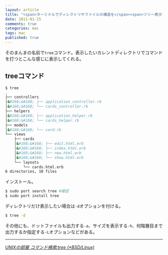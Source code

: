 ```yaml
---
layout: article
title: "<span>ターミナルでディレクトリやファイルの構造を</span><span>ツリー表示する</span>"
date: 2011-01-15
comments: true
categories: mac
tags: mac
published: true
---
```


そのまんまの名前で`tree`コマンド。表示したいカレントディレクトリでコマンドを打つとこんな感じに表示してくれる。

<!-- READMORE -->


## treeコマンド

~~~ sh
$ tree
.
├── controllers
│&#160;&#160; ├── application_controller.rb
│&#160;&#160; └── cards_controller.rb
├── helpers
│&#160;&#160; ├── application_helper.rb
│&#160;&#160; └── cards_helper.rb
├── models
│&#160;&#160; └── card.rb
└── views
    ├── cards
    │&#160;&#160; ├── edit.html.erb
    │&#160;&#160; ├── index.html.erb
    │&#160;&#160; ├── new.html.erb
    │&#160;&#160; └── show.html.erb
    └── layouts
        └── cards.html.erb
6 directories, 10 files
~~~

インストール。

~~~ sh
$ sudo port search tree #確認
$ sudo port install tree
~~~

ディレクトリだけ表示したい場合は`-d`オプションを付ける。

~~~ sh
$ tree -d
~~~

その他にも、ドットファイルも出力する`-a`、サイズを表示する`-h`、何階層目まで出力するか指定する`-L`オプションなどがある。

* * *

<cite>[UNIXの部屋 コマンド検索:tree (*BSD/Linux)](http://x68000.q-e-d.net/~68user/unix/pickup?tree)</cite>

